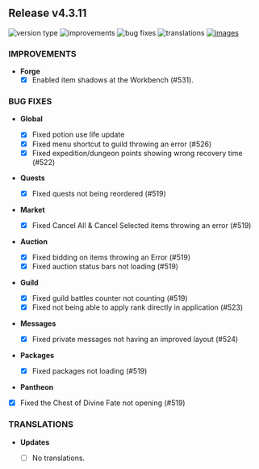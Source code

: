 ## Release v4.3.11

![version type](https://img.shields.io/badge/version-beta-yellow.svg?style=flat-square)
![improvements](https://img.shields.io/badge/improvements-1-green.svg?style=flat-square)
![bug fixes](https://img.shields.io/badge/bug%20fixes-12-red.svg?style=flat-square)
![translations](https://img.shields.io/badge/translations-0-blue.svg?style=flat-square)
[![images](https://img.shields.io/badge/🖼️-Preview-blueviolet.svg?style=flat-square)](/documentation/PROGRESS_W_IMG.md)

### IMPROVEMENTS

- **Forge**
  - [X] Enabled item shadows at the Workbench (#531).

### BUG FIXES
- **Global**

  - [X] Fixed potion use life update
  - [X] Fixed menu shortcut to guild throwing an error (#526)
  - [X] Fixed expedition/dungeon points showing wrong recovery time (#522)
 
- **Quests**

  - [X] Fixed quests not being reordered (#519)
 
- **Market**

  - [X] Fixed Cancel All & Cancel Selected items throwing an error (#519)
 
- **Auction**

  - [X] Fixed bidding on items throwing an Error (#519)
  - [X] Fixed auction status bars not loading (#519)
 
- **Guild**

  - [X] Fixed guild battles counter not counting (#519)
  - [X] Fixed not being able to apply rank directly in application (#523)
 
- **Messages**

  - [X] Fixed private messages not having an improved layout (#524)
 
- **Packages**

  - [X] Fixed packages not loading (#519)

 - **Pantheon**

  - [X] Fixed the Chest of Divine Fate not opening (#519)


### TRANSLATIONS

- **Updates**

  - [ ] No translations.
